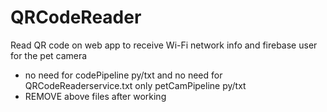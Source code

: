 # QRCodeReader
Read QR code on web app to receive Wi-Fi network info and firebase user for the pet camera

* no need for codePipeline py/txt and no need for QRCodeReaderservice.txt only petCamPipeline py/txt
* REMOVE above files after working